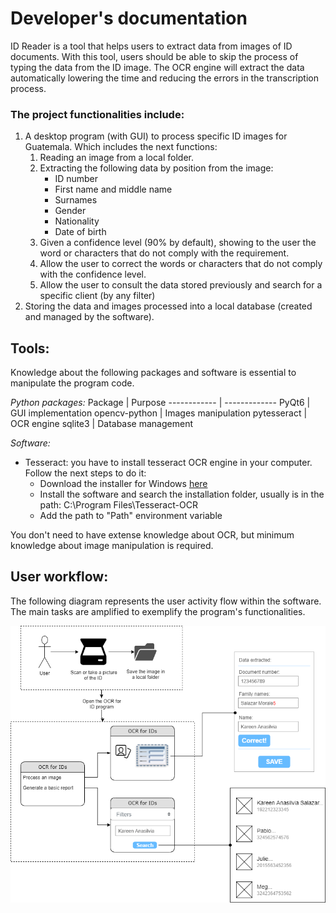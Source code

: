 # Developer's documentation

ID Reader is a tool that helps users to extract data from images of ID documents. With this tool, users should be able to skip the process of typing the data from the ID image. The OCR engine will extract the data automatically lowering the time and reducing the errors in the transcription process.

### The project functionalities include:
1. A desktop program (with GUI) to process specific ID images for Guatemala. Which includes the next functions:
    1. Reading an image from a local folder.
    1. Extracting the following data by position from the image:
        * ID number
        * First name and middle name
        * Surnames
        * Gender
        * Nationality
        * Date of birth
    1. Given a confidence level (90% by default), showing to the user the word or characters that do not comply with the requirement.
    1. Allow the user to correct the words or characters that do not comply with the confidence level.
    1. Allow the user to consult the data stored previously and search for a specific client (by any filter)
1. Storing the data and images processed into a local database (created and managed by the software).

## Tools:
Knowledge about the following packages and software is essential to manipulate the program code.

_Python packages:_
Package | Purpose
------------ | -------------
PyQt6 |  GUI implementation
opencv-python | Images manipulation
pytesseract | OCR engine
sqlite3 | Database management

_Software:_

* Tesseract: you have to install tesseract OCR engine in your computer. Follow the next steps to do it:
    * Download the installer for Windows [here](https://github.com/UB-Mannheim/tesseract/wiki)
    * Install the software and search the installation folder, usually is in the path: C:\Program Files\Tesseract-OCR
    * Add the path to "Path" environment variable

You don't need to have extense knowledge about OCR, but minimum knowledge about image manipulation is required.

## User workflow:
The following diagram represents the user activity flow within the software. The main tasks are amplified to exemplify the program's functionalities.

![User workflow diagram](/doc/userflow.png)

